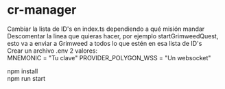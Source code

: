 # cr-manager

Cambiar la lista de ID's en index.ts dependiendo a qué misión mandar 
Descomentar la línea que quieras hacer, por ejemplo startGrimweedQuest, esto va a enviar a Grimweed a todos lo que estén en esa lista de ID's  
Crear un archivo .env 2 valores:  
MNEMONIC = "Tu clave"
PROVIDER_POLYGON_WSS = "Un websocket"  

npm install  
npm run start  
